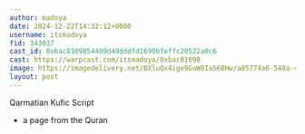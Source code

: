 ```yaml
---
author: madoya
date: 2024-12-22T14:32:12+0000
username: itsmadoya
fid: 343037
cast_id: 0xbac8109854409d49dddfd2690bfeffc20522a0c6
cast: https://warpcast.com/itsmadoya/0xbac81098
image: https://imagedelivery.net/BXluQx4ige9GuW0Ia56BHw/a85774a6-548a-449a-272c-7d7a03eaf100/original
layout: post
---
```

Qarmatian Kufic Script  
- a page from the Quran  

<img src='https://imagedelivery.net/BXluQx4ige9GuW0Ia56BHw/a85774a6-548a-449a-272c-7d7a03eaf100/original' alt='' referrerpolicy='no-referrer'/>